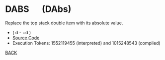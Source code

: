 # DABS &emsp; (DAbs)
Replace the top stack double item with its absolute value.
* ( d - +d )
* [Source Code](../words/double/DAbs.cs)
* Execution Tokens: 1552119455 (interpreted) and 1015248543 (compiled)


[BACK](builtins.md#DAbs)
